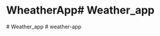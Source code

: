 # WheatherApp#   W e a t h e r _ a p p  
 #   W e a t h e r _ a p p  
 #   w e a t h e r - a p p  
 